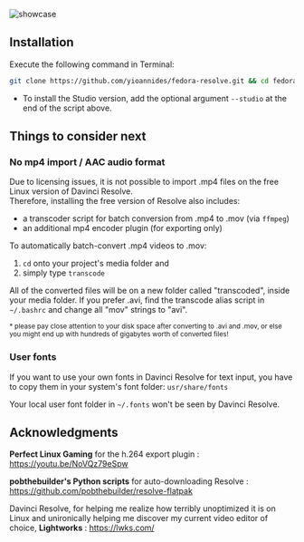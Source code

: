 ![showcase](https://github.com/user-attachments/assets/efa1e12b-f4e7-45fc-9f25-02d7d176b2df)

## Installation

Execute the following command in Terminal:
```sh
git clone https://github.com/yioannides/fedora-resolve.git && cd fedora-resolve && chmod +x ./install.sh && sudo ./install.sh
```
- To install the Studio version, add the optional argument `--studio` at the end of the script above.

## Things to consider next

### No mp4 import / AAC audio format

Due to licensing issues, it is not possible to import .mp4 files on the free Linux version of Davinci Resolve.<br>
Therefore, installing the free version of Resolve also includes:
- a transcoder script for batch conversion from .mp4 to .mov (via `ffmpeg`)
- an additional mp4 encoder plugin (for exporting only)

To automatically batch-convert .mp4 videos to .mov: 
1. `cd` onto your project's media folder and
2. simply type `transcode`

All of the converted files will be on a new folder called "transcoded", inside your media folder. If you prefer .avi, find the transcode alias script in `~/.bashrc` and change all "mov" strings to "avi".

<sup>* please pay close attention to your disk space after converting to .avi and .mov, or else you might end up with hundreds of gigabytes worth of converted files!

### User fonts

If you want to use your own fonts in Davinci Resolve for text input, you have to copy them in your system's font folder: `usr/share/fonts`

Your local user font folder in `~/.fonts` won't be seen by Davinci Resolve.


## Acknowledgments

<b>Perfect Linux Gaming</b> for the h.264 export plugin : https://youtu.be/NoVQz79eSpw

<b>pobthebuilder's Python scripts</b> for auto-downloading Resolve : https://github.com/pobthebuilder/resolve-flatpak

Davinci Resolve, for helping me realize how terribly unoptimized it is on Linux and unironically helping me discover my current video editor of choice, <b>Lightworks</b> : https://lwks.com/
